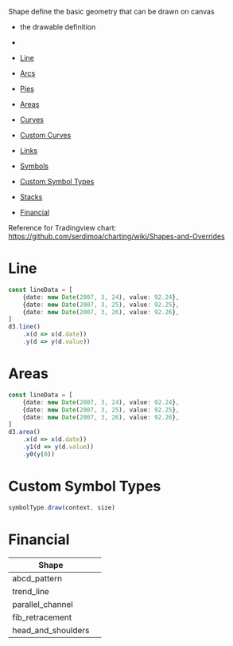 Shape define the basic geometry that can be drawn on canvas
- the drawable definition
- 

- [Line](#line)
- [Arcs]()
- [Pies]()
- [Areas](#areas)
- [Curves]()
- [Custom Curves]()
- [Links]()
- [Symbols]()
- [Custom Symbol Types](#custom-symbol-types)
- [Stacks]()
- [Financial](#financial)

Reference for Tradingview chart: https://github.com/serdimoa/charting/wiki/Shapes-and-Overrides

# Line

```ts
const lineData = [
    {date: new Date(2007, 3, 24), value: 92.24},
    {date: new Date(2007, 3, 25), value: 92.25},
    {date: new Date(2007, 3, 26), value: 92.26},
]
d3.line()
    .x(d => x(d.date))
    .y(d => y(d.value))
```

# Areas

```ts
const lineData = [
    {date: new Date(2007, 3, 24), value: 92.24},
    {date: new Date(2007, 3, 25), value: 92.25},
    {date: new Date(2007, 3, 26), value: 92.26},
]
d3.area()
    .x(d => x(d.date))
    .y1(d => y(d.value))
    .y0(y(0))
```

# Custom Symbol Types

```ts
symbolType.draw(context, size)
```

# Financial

| Shape | |
|-- | -- |
| abcd_pattern | |
| trend_line | |
| parallel_channel | |
| fib_retracement | |
| head_and_shoulders | |